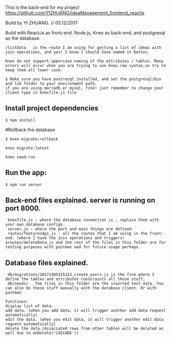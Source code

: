This is the back-end for my project https://github.com/YIZHUANG/ideaManagement_frontend_reactjs

Build by YI ZHUANG.  // 05.12/2017

Build with ReactJs as front-end.
Node.js, Knex as back-end, and postgresql as the database.

```
/listData   is the route I am using for getting a list of ideas with join operations, and yes! I know I should have named it better.
```
```
Knex do not support uppercase naming of the attributes / tables. Many errors will occur when you are trying to use knex.raw syntax,so try to keep them all lower case.
```
```
$ Make sure you have postresql installed, and set the postgresql/bin and lib folder to your environment path.
if you are using mariadb or mysql, fine! just remember to change your client type in knexfile.js file
```
## Install project dependencies
```
$ npm install
```
#Rollback the database
``` type in these commands in orders
$ knex migrate:rollback

knex migrate:latest

knex seed:run
```

## Run the app:
```
$ npm run server
```

## Back-end files explained.  server is running on port 8000.
```
 knexfile.js : where the database connection is , replace them with your own database configs.
 server.js : where the port and main things are defined.
 routes/featuresApi.js : all the routes that I am using in the front-end. (where I have the join operations and triggers)
$routes/deleteData.js and the rest of the files in this folder are for testing purposes with postman and for future usage perhaps.
```
## Database files explained.
```
 db/migrations/20171205155213_create_users.js is the fine where I define the tables and attributes constraints all those stuff.
 db/seeds/   the files in this folder are the inserted test data. You can also do these stuff manually with the database client. Or with postman
```

```
Functions:
display list of data.
add data. (when you add data, it will trigger another add data request automatically)
edit the data. (when you edit data, it will trigger another edit data request automatically)
delete the data.(Associated rows from other tables will be deleted as well due to onDelete('CASCADE'))
```
